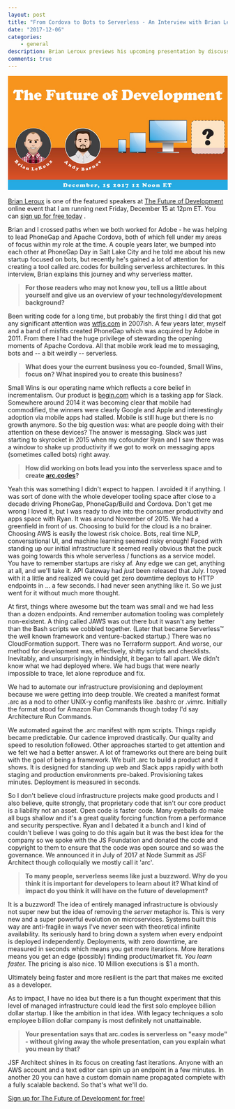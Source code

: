 ```yaml
---
layout: post
title: "From Cordova to Bots to Serverless - An Interview with Brian Leroux"
date: "2017-12-06"
categories:
    - general
description: Brian Leroux previews his upcoming presentation by discussing why he created arc.codes and why serverless matters.
comments: true
---
```


[![The Future of Development](/images/posts/Banner_The-Future-Of-Development.jpg)](https://certifiedfreshevents.com/events/future-of-development/)

[Brian Leroux](https://twitter.com/brianleroux) is one of the featured speakers at [The Future of Development](https://certifiedfreshevents.com/events/future-of-development/) online event that I am running next Friday, December 15 at 12pm ET. You can [sign up for free today](https://certifiedfreshevents.com/events/future-of-development/) .

Brian and I crossed paths when we both worked for Adobe - he was helping to lead PhoneGap and Apache Cordova, both of which fell under my areas of focus within my role at the time. A couple years later, we bumped into each other at PhoneGap Day in Salt Lake City and he told me about his new startup focused on bots, but recently he&#39;s gained a lot of attention for creating a tool called arc.codes for building serverless architectures. In this interview, Brian explains this journey and why serverless matter.

> **For those readers who may not know you, tell us a little about yourself and give us an overview of your technology/development background?**

Been writing code for a long time, but probably the first thing I did that got any significant attention was [wtfjs.com](https://wtfjs.com/) in 2007ish. A few years later, myself and a band of misfits created PhoneGap which was acquired by Adobe in 2011. From there I had the huge privilege of stewarding the opening moments of Apache Cordova. All that mobile work lead me to messaging, bots and -- a bit weirdly -- serverless.&nbsp;

> **What does your the current business you co-founded, Small Wins, focus on? What inspired you to create this business?**

Small Wins is our operating name which reflects a core belief in incrementalism. Our product is [begin.com](https://begin.com/) which is a tasking app for Slack. Somewhere around 2014 it was becoming clear that mobile had commodified, the winners were clearly Google and Apple and interestingly adoption via mobile apps had stalled. Mobile is still huge but there is no growth anymore. So the big question was: what are people doing with their attention on these devices? The answer is messaging. Slack was just starting to skyrocket in 2015 when my cofounder Ryan and I saw there was a window to shake up productivity if we got to work on messaging apps (sometimes called bots) right away.&nbsp;

> **How did working on bots lead you into the serverless space and to create [arc.codes](https://arc.codes/)?**

Yeah this was something I didn&#39;t expect to happen. I avoided it if anything. I was sort of done with the whole developer tooling space after close to a decade driving PhoneGap, PhoneGap/Build and Cordova. Don&#39;t get me wrong I loved it, but I was ready to dive into the consumer productivity and apps space with Ryan. It was around November of 2015. We had a greenfield in front of us. Choosing to build for the cloud is a no brainer. Choosing AWS is easily the lowest risk choice. Bots, real time NLP, conversational UI, and machine learning seemed risky enough! Faced with standing up our initial infrastructure it seemed really obvious that the puck was going towards this whole serverless / functions as a service model. You have to remember startups are risky af. Any edge we can get, anything at all, and we&#39;ll take it. API Gateway had *just* been released that July. I toyed with it a little and realized we could get zero downtime deploys to HTTP endpoints in &hellip; a few seconds. I had never seen anything like it. So we just went for it without much more thought.

At first, things where awesome but the team was small and we had less than a dozen endpoints. And remember automation tooling was completely non-existent. A thing called JAWS was out there but it wasn&#39;t any better than the Bash scripts we cobbled together. (Later that became Serverless&trade; the well known framework and venture-backed startup.) There was no CloudFormation support. There was no Terraform support. And worse, our method for development was, effectively, shitty scripts and checklists. Inevitably, and unsurprisingly in hindsight, it began to fall apart. We didn&#39;t know what we had deployed where. We had bugs that were nearly impossible to trace, let alone reproduce and fix.

We had to automate our infrastructure provisioning and deployment because we were getting into deep trouble. We created a manifest format .arc as a nod to other UNIX-y config manifests like .bashrc or .vimrc. Initially the format stood for Amazon Run Commands though today I&#39;d say Architecture Run Commands.

We automated against the .arc manifest with npm scripts. Things rapidly became predictable. Our cadence improved drastically. Our quality and speed to resolution followed. Other approaches started to get attention and we felt we had a better answer. A lot of frameworks out there are being built with the goal of being a framework. We built .arc to build a product and it shows. It is designed for standing up web and Slack apps rapidly with both staging and production environments pre-baked. Provisioning takes minutes. Deployment is measured in seconds.

So I don&#39;t believe cloud infrastructure projects make good products and I also believe, quite strongly, that proprietary code that isn&#39;t our core product is a liability not an asset. Open code is faster code. Many eyeballs do make all bugs shallow and it&#39;s a great quality forcing function from a performance and security perspective. Ryan and I debated it a bunch and I kind of couldn&#39;t believe I was going to do this again but it was the best idea for the company so we spoke with the JS Foundation and donated the code and copyright to them to ensure that the code was open source and so was the governance. We announced it in July of 2017 at Node Summit as JSF Architect though colloquially we mostly call it &#39;arc&#39;.

> **To many people, serverless seems like just a buzzword. Why do you think it is important for developers to learn about it? What kind of impact do you think it will have on the future of development?**

It is a buzzword! The idea of entirely managed infrastructure is obviously not super new but the idea of removing the *server* metaphor is. This is very new and a super powerful evolution on microservices. Systems built this way are anti-fragile in ways I&#39;ve never seen with theoretical infinite availability. Its seriously hard to bring down a system when every endpoint is deployed independently. Deployments, with zero downtime, are measured in seconds which means you get more iterations. More iterations means you get an edge (possibly) finding product/market fit. *You learn faster.* The pricing is also nice. 10 Million executions is $1 a month.

Ultimately being faster and more resilient is the part that makes me excited as a developer.

As to impact, I have no idea but there is a fun thought experiment that this level of managed infrastructure could lead the first solo employee billion dollar startup. I like the ambition in that idea. With legacy techniques a solo employee billion dollar company is most definitely not unattainable.

> **Your presentation says that arc.codes is serverless on &quot;easy mode&quot; - without giving away the whole presentation, can you explain what you mean by that?**

JSF Architect shines in its focus on creating fast iterations. Anyone with an AWS account and a text editor can spin up an endpoint in a few minutes. In another 20 you can have a custom domain name propagated complete with a fully scalable backend. So that&#39;s what we&#39;ll do.

[Sign up for The Future of Development for free!](https://certifiedfreshevents.com/events/future-of-development/)